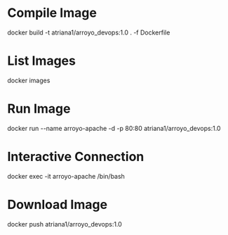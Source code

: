 #  Compile Image

docker build -t atriana1/arroyo_devops:1.0 . -f Dockerfile

#  List Images

docker images

#  Run Image

docker run --name arroyo-apache -d -p 80:80 atriana1/arroyo_devops:1.0

#  Interactive Connection

docker exec -it arroyo-apache /bin/bash

#  Download Image

docker push atriana1/arroyo_devops:1.0